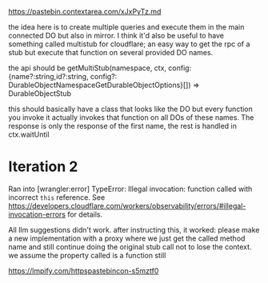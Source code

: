 https://pastebin.contextarea.com/xJxPyTz.md

the idea here is to create multiple queries and execute them in the main connected DO but also in mirror. I think it'd also be useful to have something called multistub for cloudflare; an easy way to get the rpc of a stub but execute that function on several provided DO names.

the api should be getMultiStub(namespace, ctx, config: {name?:string,id?:string, config?: DurableObjectNamespaceGetDurableObjectOptions}[]) => DurableObjectStub<T>

this should basically have a class that looks like the DO but every function you invoke it actually invokes that function on all DOs of these names. The response is only the response of the first name, the rest is handled in ctx.waitUntil

# Iteration 2

Ran into [wrangler:error] TypeError: Illegal invocation: function called with incorrect `this` reference. See https://developers.cloudflare.com/workers/observability/errors/#illegal-invocation-errors for details.

All llm suggestions didn't work. after instructing this, it worked: please make a new implementation with a proxy where we just get the called method name and still continue doing the original stub call not to lose the context. we assume the property called is a function still

https://lmpify.com/httpspastebincon-s5mztf0
